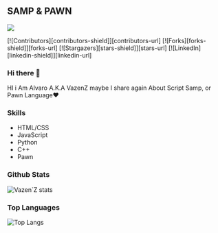 ## SAMP & PAWN

[![](https://cdn.discordapp.com/attachments/721670058287300608/822469489177526372/20210319_205958.jpg)](https://github.com/VazenZ)

[![Contributors][contributors-shield]][contributors-url]
[![Forks][forks-shield]][forks-url]
[![Stargazers][stars-shield]][stars-url]
[![LinkedIn][linkedin-shield]][linkedin-url]
### Hi there 👋


HI i Am Alvaro A.K.A VazenZ 
maybe I share again About Script Samp, or Pawn Language❤️


### Skills

- HTML/CSS
- JavaScript
- Python
- C++
- Pawn

### Github Stats

![Vazen`Z stats](https://github-readme-stats.vercel.app/api?username=VazenZ&count_private=true&show_icons=true&theme=radical)

### Top Languages

![Top Langs](https://github-readme-stats.vercel.app/api/top-langs/?username=VazenZ&show_icons=true&theme=radical)
